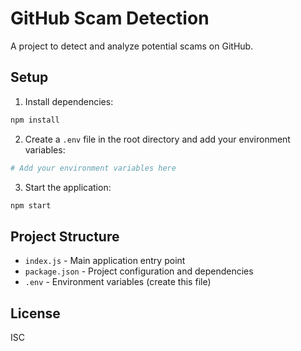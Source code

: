 # GitHub Scam Detection

A project to detect and analyze potential scams on GitHub.

## Setup

1. Install dependencies:
```bash
npm install
```

2. Create a `.env` file in the root directory and add your environment variables:
```bash
# Add your environment variables here
```

3. Start the application:
```bash
npm start
```

## Project Structure

- `index.js` - Main application entry point
- `package.json` - Project configuration and dependencies
- `.env` - Environment variables (create this file)

## License

ISC 